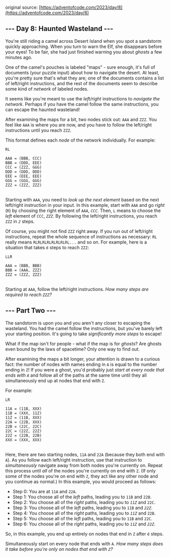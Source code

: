 ﻿original source: [https://adventofcode.com/2023/day/8](https://adventofcode.com/2023/day/8)
## --- Day 8: Haunted Wasteland ---
You're still riding a camel across Desert Island when you spot a sandstorm quickly approaching. When you turn to warn the Elf, she disappears before your eyes! To be fair, she had just finished warning you about <em>ghosts</em> a few minutes ago.

One of the camel's pouches is labeled "maps" - sure enough, it's full of documents (your puzzle input) about how to navigate the desert. At least, you're pretty sure that's what they are; one of the documents contains a list of left/right instructions, and the rest of the documents seem to describe some kind of <em>network</em> of labeled nodes.

It seems like you're meant to use the <em>left/right</em> instructions to <em>navigate the network</em>. Perhaps if you have the camel follow the same instructions, you can escape the haunted wasteland!

After examining the maps for a bit, two nodes stick out: <code>AAA</code> and <code>ZZZ</code>. You feel like <code>AAA</code> is where you are now, and you have to follow the left/right instructions until you reach <code>ZZZ</code>.

This format defines each <em>node</em> of the network individually. For example:

<pre>
<code>RL

AAA = (BBB, CCC)
BBB = (DDD, EEE)
CCC = (ZZZ, GGG)
DDD = (DDD, DDD)
EEE = (EEE, EEE)
GGG = (GGG, GGG)
ZZZ = (ZZZ, ZZZ)
</code>
</pre>

Starting with <code>AAA</code>, you need to <em>look up the next element</em> based on the next left/right instruction in your input. In this example, start with <code>AAA</code> and go <em>right</em> (<code>R</code>) by choosing the right element of <code>AAA</code>, <code><em>CCC</em></code>. Then, <code>L</code> means to choose the <em>left</em> element of <code>CCC</code>, <code><em>ZZZ</em></code>. By following the left/right instructions, you reach <code>ZZZ</code> in <code><em>2</em></code> steps.

Of course, you might not find <code>ZZZ</code> right away. If you run out of left/right instructions, repeat the whole sequence of instructions as necessary: <code>RL</code> really means <code>RLRLRLRLRLRLRLRL...</code> and so on. For example, here is a situation that takes <code><em>6</em></code> steps to reach <code>ZZZ</code>:

<pre>
<code>LLR

AAA = (BBB, BBB)
BBB = (AAA, ZZZ)
ZZZ = (ZZZ, ZZZ)
</code>
</pre>

Starting at <code>AAA</code>, follow the left/right instructions. <em>How many steps are required to reach <code>ZZZ</code>?</em>


## --- Part Two ---
The sandstorm is upon you and you aren't any closer to escaping the wasteland. You had the camel follow the instructions, but you've barely left your starting position. It's going to take <em>significantly more steps</em> to escape!

What if the map isn't for people - what if the map is for <em>ghosts</em>? Are ghosts even bound by the laws of spacetime? Only one way to find out.

After examining the maps a bit longer, your attention is drawn to a curious fact: the number of nodes with names ending in <code>A</code> is equal to the number ending in <code>Z</code>! If you were a ghost, you'd probably just <em>start at every node that ends with <code>A</code></em> and follow all of the paths at the same time until they all simultaneously end up at nodes that end with <code>Z</code>.

For example:

<pre>
<code>LR

11A = (11B, XXX)
11B = (XXX, 11Z)
11Z = (11B, XXX)
22A = (22B, XXX)
22B = (22C, 22C)
22C = (22Z, 22Z)
22Z = (22B, 22B)
XXX = (XXX, XXX)
</code>
</pre>

Here, there are two starting nodes, <code>11A</code> and <code>22A</code> (because they both end with <code>A</code>). As you follow each left/right instruction, use that instruction to <em>simultaneously</em> navigate away from both nodes you're currently on. Repeat this process until <em>all</em> of the nodes you're currently on end with <code>Z</code>. (If only some of the nodes you're on end with <code>Z</code>, they act like any other node and you continue as normal.) In this example, you would proceed as follows:


 - Step 0: You are at <code>11A</code> and <code>22A</code>.
 - Step 1: You choose all of the <em>left</em> paths, leading you to <code>11B</code> and <code>22B</code>.
 - Step 2: You choose all of the <em>right</em> paths, leading you to <code><em>11Z</em></code> and <code>22C</code>.
 - Step 3: You choose all of the <em>left</em> paths, leading you to <code>11B</code> and <code><em>22Z</em></code>.
 - Step 4: You choose all of the <em>right</em> paths, leading you to <code><em>11Z</em></code> and <code>22B</code>.
 - Step 5: You choose all of the <em>left</em> paths, leading you to <code>11B</code> and <code>22C</code>.
 - Step 6: You choose all of the <em>right</em> paths, leading you to <code><em>11Z</em></code> and <code><em>22Z</em></code>.

So, in this example, you end up entirely on nodes that end in <code>Z</code> after <code><em>6</em></code> steps.

Simultaneously start on every node that ends with <code>A</code>. <em>How many steps does it take before you're only on nodes that end with <code>Z</code>?</em>

